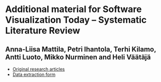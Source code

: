 # Additional material for Software Visualization Today – Systematic Literature Review

## Anna-Liisa Mattila, Petri Ihantola, Terhi Kilamo, Antti Luoto, Mikko Nurminen and Heli Väätäjä

* [Original research articles](included-articles.pdf)
* [Data extraction form](DataExtractionFrom.pdf)
